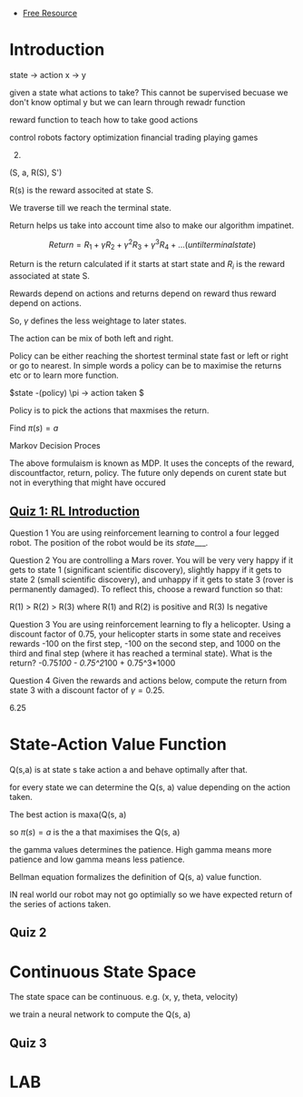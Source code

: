 - [Free Resource](https://github.com/greyhatguy007/Machine-Learning-Specialization-Coursera)

# Introduction

state -> action
x -> y

given a state what actions to take? This cannot be supervised becuase we don't know optimal y but we can learn through rewadr function

reward function to teach how to take good actions

control robots
factory optimization
financial trading
playing games

2. 

(S, a, R(S), S')

R(s) is the reward associted at state S.

We traverse till we reach the terminal state.

Return helps us take into account time also to make our algorithm impatinet.

$$ Return = R_{1} + \gamma R_{2} + \gamma^{2} R_{3} + \gamma^{3} R_{4} + ... (until terminal state) $$ 

Return is the return calculated if it starts at start state and $R_{i}$ is the reward associated at state S. 

Rewards depend on actions and returns depend on reward thus reward depend on actions.


So, $\gamma$ defines the less weightage to later states.

The action can be mix of both left and right.

Policy can be either reaching the shortest terminal state fast or left or right or go to nearest. In simple words a policy can be to maximise the returns etc or to learn more function.

$state -(policy) \pi -> action taken $

Policy is to pick the actions that maxmises the return.

Find $\pi(s) = a$

Markov Decision Proces

The above formulaism is known as MDP. It uses the concepts of the reward, discountfactor, return, policy. 
The future only depends on curent state but not in everything that might have occured
## [Quiz 1: RL Introduction](https://github.com/greyhatguy007/Machine-Learning-Specialization-Coursera/tree/eb7aab8b6964336d3d8569f6e9380ca83775969e/C3%20-%20Unsupervised%20Learning%2C%20Recommenders%2C%20Reinforcement%20Learning/week3/Practice%20quiz%20:%20Reinforcement%20learning%20introduction)

Question 1
You are using reinforcement learning to control a four legged robot. The position of the robot would be its _state____.

Question 2
You are controlling a Mars rover. You will be very very happy if it gets to state 1 (significant scientific discovery), slightly happy if it gets to state 2 (small scientific discovery), and unhappy if it gets to state 3 (rover is permanently damaged). To reflect this, choose a reward function so that:

R(1) > R(2) > R(3) where R(1) and R(2) is positive and R(3) Is negative

Question 3
You are using reinforcement learning to fly a helicopter. Using a discount factor of 0.75, your helicopter starts in some state and receives rewards -100 on the first step, -100 on the second step, and 1000 on the third and final step (where it has reached a terminal state). What is the return?
-0.75*100 - 0.75^2*100 + 0.75^3*1000 

Question 4
Given the rewards and actions below, compute the return from state 3 with a discount factor of $\gamma = 0.25$.

6.25





# State-Action Value Function

Q(s,a) is at state s take action a and behave optimally after that.

for every state we can determine the Q(s, a) value depending on the action taken.

The best action is maxa(Q(s, a)

so $\pi(s) = a$ is the a that maximises the Q(s, a)

the gamma values determines the patience. High gamma means more patience and low gamma means less patience.

Bellman equation formalizes the definition of Q(s, a) value function.

IN real world our robot may not go optimially so we have expected return of the series of actions taken.

## Quiz 2

# Continuous State Space

The state space can be continuous. e.g. (x, y, theta, velocity)

we train a neural network to compute the Q(s, a)

## Quiz 3

# LAB

